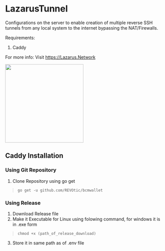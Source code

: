 # LazarusTunnel
Configurations on the server to enable creation of multiple reverse SSH tunnels from any local system to the internet bypassing the NAT/Firewalls.

Requirements:
1. Caddy

For more info: Visit https://Lazarus.Network

[<img src="https://lazarus.network/wp-content/themes/lazarus/app-resources/images/tunnel.png" data-canonical-src="https://lazarus.network/wp-content/themes/lazarus/app-resources/images/tunnel.png" width="250" height="250" />](https://lazarus.network/)

## Caddy Installation

### Using Git Repository
1. Clone Repository using go get 
> `go get -u github.com/REVOtic/bcmwallet`

### Using Release
1. Download Release file
2. Make it Executable for Linux using folowing command, for windows it is in .exe form
> `chmod +x (path_of_release_download)`
3. Store it in same path as of .env file
